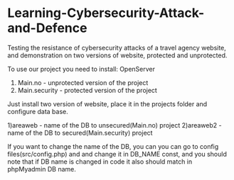 # Learning-Cybersecurity-Attack-and-Defence
Testing the resistance of cybersecurity attacks of a travel agency website, and demonstration on two versions of website, protected and unprotected.

To use our project you need to install: OpenServer
1) Main.no - unprotected version of the project
2) Main.security - protected version of the project

Just install two version of website, place it in the projects folder and configure data base.

1)areaweb - name of the DB to unsecured(Main.no) project
2)areaweb2 - name of the DB to secured(Main.security) project

If you want to change the name of the DB, you can you can go to config files(src/config.php) and and change it in DB_NAME const, and you should note that if DB name is changed in code it also should match in phpMyadmin DB name.
